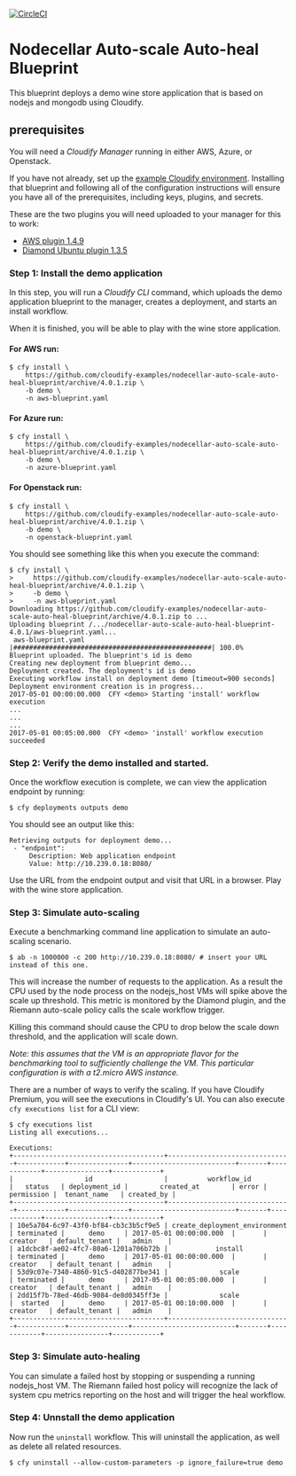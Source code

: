 [![CircleCI](https://circleci.com/gh/cloudify-examples/nodecellar-auto-scale-auto-heal-blueprint.svg?style=svg)](https://circleci.com/gh/cloudify-examples/nodecellar-auto-scale-auto-heal-blueprint)

# Nodecellar Auto-scale Auto-heal Blueprint

This blueprint deploys a demo wine store application that is based on nodejs and mongodb using Cloudify.

## prerequisites

You will need a *Cloudify Manager* running in either AWS, Azure, or Openstack.

If you have not already, set up the [example Cloudify environment](https://github.com/cloudify-examples/cloudify-environment-setup). Installing that blueprint and following all of the configuration instructions will ensure you have all of the prerequisites, including keys, plugins, and secrets.

These are the two plugins you will need uploaded to your manager for this to work:
 - [AWS plugin 1.4.9](https://github.com/cloudify-cosmo/cloudify-aws-plugin/releases/tag/1.4.9)
 - [Diamond Ubuntu plugin 1.3.5](https://github.com/cloudify-cosmo/cloudify-diamond-plugin/releases/tag/1.3.5)

### Step 1: Install the demo application

In this step, you will run a *Cloudify CLI* command, which uploads the demo application blueprint to the manager, creates a deployment, and starts an install workflow.

When it is finished, you will be able to play with the wine store application.


#### For AWS run:

```shell
$ cfy install \
    https://github.com/cloudify-examples/nodecellar-auto-scale-auto-heal-blueprint/archive/4.0.1.zip \
    -b demo \
    -n aws-blueprint.yaml
```


#### For Azure run:

```shell
$ cfy install \
    https://github.com/cloudify-examples/nodecellar-auto-scale-auto-heal-blueprint/archive/4.0.1.zip \
    -b demo \
    -n azure-blueprint.yaml
```


#### For Openstack run:

```shell
$ cfy install \
    https://github.com/cloudify-examples/nodecellar-auto-scale-auto-heal-blueprint/archive/4.0.1.zip \
    -b demo \
    -n openstack-blueprint.yaml
```


You should see something like this when you execute the command:

```shell
$ cfy install \
>     https://github.com/cloudify-examples/nodecellar-auto-scale-auto-heal-blueprint/archive/4.0.1.zip \
>     -b demo \
>     -n aws-blueprint.yaml
Downloading https://github.com/cloudify-examples/nodecellar-auto-scale-auto-heal-blueprint/archive/4.0.1.zip to ...
Uploading blueprint /.../nodecellar-auto-scale-auto-heal-blueprint-4.0.1/aws-blueprint.yaml...
 aws-blueprint.yaml |##################################################| 100.0%
Blueprint uploaded. The blueprint's id is demo
Creating new deployment from blueprint demo...
Deployment created. The deployment's id is demo
Executing workflow install on deployment demo [timeout=900 seconds]
Deployment environment creation is in progress...
2017-05-01 00:00:00.000  CFY <demo> Starting 'install' workflow execution
...
...
...
2017-05-01 00:05:00.000  CFY <demo> 'install' workflow execution succeeded
```


### Step 2: Verify the demo installed and started.

Once the workflow execution is complete, we can view the application endpoint by running: <br>

```shell
$ cfy deployments outputs demo
```

You should see an output like this:

```shell
Retrieving outputs for deployment demo...
 - "endpoint":
     Description: Web application endpoint
     Value: http://10.239.0.18:8080/
```

Use the URL from the endpoint output and visit that URL in a browser. Play with the wine store application.


### Step 3: Simulate auto-scaling

Execute a benchmarking command line application to simulate an auto-scaling scenario.

```shell
$ ab -n 1000000 -c 200 http://10.239.0.18:8080/ # insert your URL instead of this one.
```

This will increase the number of requests to the application. As a result the CPU used by the node process on the nodejs_host VMs will spike above the scale up threshold. This metric is monitored by the Diamond plugin, and the Riemann auto-scale policy calls the scale workflow trigger.

Killing this command should cause the CPU to drop below the scale down threshold, and the application will scale down.

_Note: this assumes that the VM is an appropriate flavor for the benchmarking tool to sufficiently challenge the VM. This particular configuration is with a t2.micro AWS instance._

There are a number of ways to verify the scaling. If you have Cloudify Premium,  you will see the executions in Cloudify's UI.
You can also execute `cfy executions list` for a CLI view:

```shell
$ cfy executions list
Listing all executions...

Executions:
+--------------------------------------+-------------------------------+------------+---------------+--------------------------+-------+------------+----------------+------------+
|                  id                  |          workflow_id          |   status   | deployment_id |        created_at        | error | permission |  tenant_name   | created_by |
+--------------------------------------+-------------------------------+------------+---------------+--------------------------+-------+------------+----------------+------------+
| 10e5a704-6c97-43f0-bf84-cb3c3b5cf9e5 | create_deployment_environment | terminated |      demo     | 2017-05-01 00:00:00.000  |       |  creator   | default_tenant |   admin    |
| a1dcbc8f-ae02-4fc7-80a6-1201a706b72b |            install            | terminated |      demo     | 2017-05-01 00:00:00.000  |       |  creator   | default_tenant |   admin    |
| 53d9c07e-7340-4860-91c5-d402877be341 |             scale             | terminated |      demo     | 2017-05-01 00:05:00.000  |       |  creator   | default_tenant |   admin    |
| 2dd15f7b-78ed-46db-9084-de8d0345ff3e |             scale             |  started   |      demo     | 2017-05-01 00:10:00.000  |       |  creator   | default_tenant |   admin    |
+--------------------------------------+-------------------------------+------------+---------------+--------------------------+-------+------------+----------------+------------+
```

### Step 3: Simulate auto-healing

You can simulate a failed host by stopping or suspending a running nodejs_host VM. The Riemann failed host policy will recognize the lack of system cpu metrics reporting on the host and will trigger the heal workflow.


### Step 4: Unnstall the demo application

Now run the `uninstall` workflow. This will uninstall the application,
as well as delete all related resources. <br>

```shell
$ cfy uninstall --allow-custom-parameters -p ignore_failure=true demo
```

